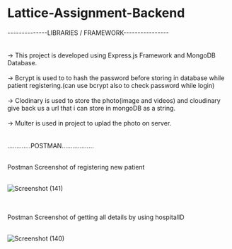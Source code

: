# Lattice-Assignment-Backend
--------------LIBRARIES / FRAMEWORK----------------
<br>
<br>
<br>
-> This project is developed using Express.js Framework and MongoDB Database. <br>
<br>
-> Bcrypt is used to to hash the password before storing in database while patient registering.(can use bcrypt also to check password while login)
<br>
<br>
-> Clodinary is used to store the photo(image and videos) and cloudinary give back us a url that i can store in mongoDB as a string.
<br>
<br>
-> Multer is used in project to uplad the photo on server.
<br><br>
<br>
.............POSTMAN..................
<br>






<br>
Postman Screenshot of registering new patient
<br>
<br>

![Screenshot (141)](https://github.com/yogeshprakhar/Lattice-Assignment-Backend/assets/122036443/4885b21d-8d36-494f-9b05-f0d669b05161)


<br>
<br>
Postman Screenshot of getting all details by using hospitalID
<br>
<br>

![Screenshot (140)](https://github.com/yogeshprakhar/Lattice-Assignment-Backend/assets/122036443/871f1c5d-bc49-433c-baa3-cd04fa5e659d)


